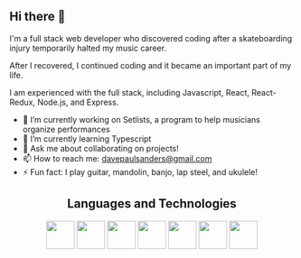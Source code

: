 ## Hi there 👋

I'm a full stack web developer who discovered coding after a skateboarding injury temporarily halted my music career.

 After I recovered, I continued coding and it became an important part of my life.
 
 I am experienced with the full stack, including Javascript, React, React-Redux, Node.js, and Express.

- 🔭 I’m currently working on Setlists, a program to help musicians organize performances
- 🌱 I’m currently learning Typescript
- 💬 Ask me about collaborating on projects!
- 📫 How to reach me: davepaulsanders@gmail.com
- ⚡ Fun fact: I play guitar, mandolin, banjo, lap steel, and ukulele!

<h2 align="center">Languages and Technologies</h2>
  <div style="display: flex, justify-content: center, align-items: center" align="center">
     <img src="https://upload.wikimedia.org/wikipedia/commons/9/99/Unofficial_JavaScript_logo_2.svg" style="width: 50px"/>
     <img src="https://upload.wikimedia.org/wikipedia/commons/a/a7/React-icon.svg" style="width: 50px"/>
     <img src="https://upload.wikimedia.org/wikipedia/commons/3/38/HTML5_Badge.svg" style="width: 50px"/>
     <img src="https://upload.wikimedia.org/wikipedia/commons/6/62/CSS3_logo.svg" style="width: 50px"/>
     <img src="https://upload.wikimedia.org/wikipedia/commons/b/b2/Bootstrap_logo.svg" style="width: 50px"/>
     <img src="https://upload.wikimedia.org/wikipedia/commons/d/d5/Tailwind_CSS_Logo.svg" style="width: 50px"/>
     <img src="https://upload.wikimedia.org/wikipedia/commons/3/3f/Git_icon.svg" style="width: 50px"/>
   
  </div>
